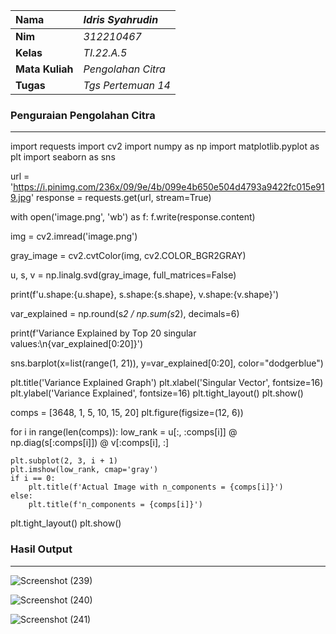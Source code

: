 |Nama |_Idris Syahrudin_|
| :- | :- |
|**Nim** |_312210467_|
|**Kelas** |_TI.22.A.5_|
|**Mata Kuliah**|_Pengolahan Citra_|
|**Tugas** |_Tgs Pertemuan 14_|

### Penguraian Pengolahan Citra

---

import requests
import cv2
import numpy as np
import matplotlib.pyplot as plt
import seaborn as sns


url = 'https://i.pinimg.com/236x/09/9e/4b/099e4b650e504d4793a9422fc015e919.jpg'
response = requests.get(url, stream=True)


with open('image.png', 'wb') as f:
    f.write(response.content)


img = cv2.imread('image.png')


gray_image = cv2.cvtColor(img, cv2.COLOR_BGR2GRAY)


u, s, v = np.linalg.svd(gray_image, full_matrices=False)


print(f'u.shape:{u.shape}, s.shape:{s.shape}, v.shape:{v.shape}')


var_explained = np.round(s*2 / np.sum(s*2), decimals=6)


print(f'Variance Explained by Top 20 singular values:\n{var_explained[0:20]}')


sns.barplot(x=list(range(1, 21)), y=var_explained[0:20], color="dodgerblue")

plt.title('Variance Explained Graph')
plt.xlabel('Singular Vector', fontsize=16)
plt.ylabel('Variance Explained', fontsize=16)
plt.tight_layout()
plt.show()


comps = [3648, 1, 5, 10, 15, 20]
plt.figure(figsize=(12, 6))

for i in range(len(comps)):
    low_rank = u[:, :comps[i]] @ np.diag(s[:comps[i]]) @ v[:comps[i], :]

    plt.subplot(2, 3, i + 1)
    plt.imshow(low_rank, cmap='gray')
    if i == 0:
        plt.title(f'Actual Image with n_components = {comps[i]}')
    else:
        plt.title(f'n_components = {comps[i]}')

plt.tight_layout()
plt.show()

### Hasil Output
---

![Screenshot (239)](https://github.com/IdrisSyahrudin/Tgs14Pengola-citra/assets/129921422/5c3aff69-df4d-447a-b664-2ac003bb75ea)

![Screenshot (240)](https://github.com/IdrisSyahrudin/Tgs14Pengola-citra/assets/129921422/70550ed6-1465-4f26-ad96-e4b6c24254b9)

![Screenshot (241)](https://github.com/IdrisSyahrudin/Tgs14Pengola-citra/assets/129921422/b40eb001-5919-4d4e-996e-f6d00ff7cc52)





